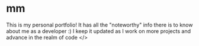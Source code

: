 # mm

This is my personal portfolio! It has all the "noteworthy" info there is to know about me as a developer :) I keep it updated as I work on more projects and advance in the realm of code </>